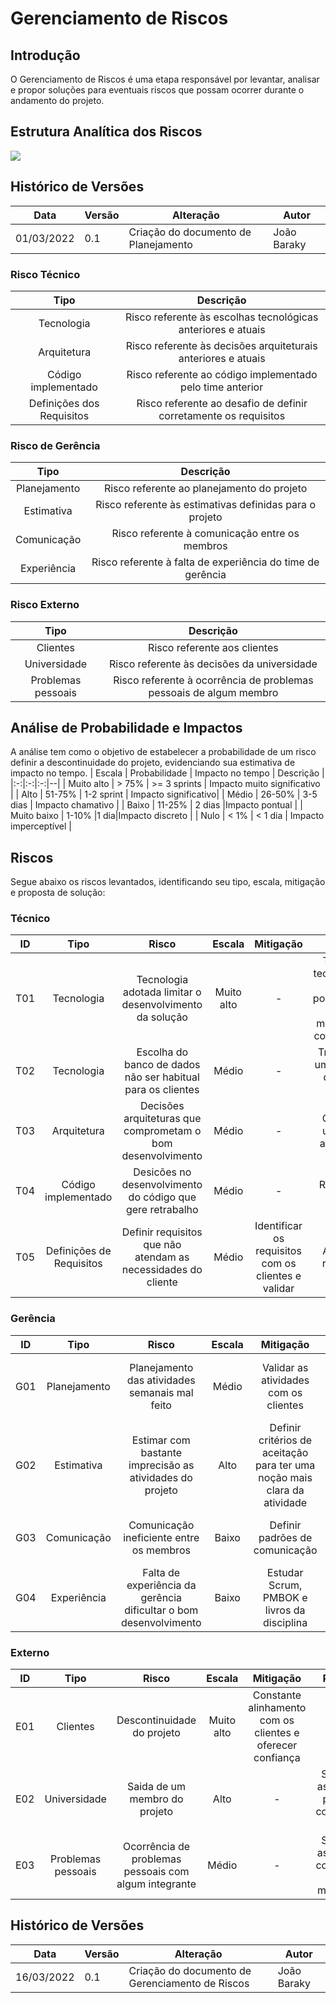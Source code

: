 # Gerenciamento de Riscos
## Introdução
O Gerenciamento de Riscos é uma etapa responsável por levantar, analisar e propor soluções para eventuais riscos que possam ocorrer durante o andamento do projeto.
## Estrutura Analítica dos Riscos

![](https://i.imgur.com/OYncwJJ.jpg)

## Histórico de Versões
|Data|Versão|Alteração|Autor|  
|----|------|---------|-----|  
| 01/03/2022 | 0.1 |Criação do documento de Planejamento| João Baraky |
### Risco Técnico
| Tipo| Descrição |
|:-:|:-:|
| Tecnologia | Risco referente às escolhas tecnológicas anteriores e atuais |
| Arquitetura | Risco referente às decisões arquiteturais anteriores e atuais |
| Código implementado| Risco referente ao código implementado pelo time anterior |
| Definições dos Requisitos| Risco referente ao desafio de definir corretamente os requisitos |
### Risco de Gerência
| Tipo| Descrição |
|:-:|:-:|
| Planejamento | Risco referente ao planejamento do projeto |
| Estimativa | Risco referente às estimativas definidas para o projeto|
| Comunicação | Risco referente à comunicação entre os membros|
| Experiência| Risco referente à falta de experiência do time de gerência|
### Risco Externo  
| Tipo| Descrição |
|:-:|:-:|
| Clientes| Risco referente aos clientes|
| Universidade | Risco referente às decisões da universidade|
| Problemas pessoais| Risco referente à ocorrência de problemas pessoais de algum membro|

## Análise de Probabilidade e Impactos
A análise tem como o objetivo de estabelecer a probabilidade de um risco definir a descontinuidade do projeto, evidenciando sua estimativa de impacto no tempo.
| Escala | Probabilidade | Impacto no tempo | Descrição |
|:-:|:-:|:-:|--|
| Muito alto | > 75% | >= 3 sprints | Impacto muito significativo |
| Alto | 51-75% | 1-2 sprint | Impacto significativo|
| Médio | 26-50% | 3-5 dias | Impacto chamativo |
| Baixo | 11-25% | 2 dias |Impacto pontual |
| Muito baixo | 1-10% |1 dia|Impacto discreto |
| Nulo | < 1% | < 1 dia | Impacto imperceptível |

## Riscos
Segue abaixo os riscos levantados, identificando seu tipo, escala, mitigação e proposta de solução:
### Técnico
| ID | Tipo | Risco  | Escala | Mitigação| Solução |
|:-:|:-:|:-:|:-:|:-:|:-:
| T01 | Tecnologia | Tecnologia adotada limitar o desenvolvimento da solução | Muito alto  | - | Trocar de tecnologia ou resolver pontualmente de uma maneira não convencional |
| T02 | Tecnologia | Escolha do banco de dados não ser habitual para os clientes | Médio  | - | Trocar para um banco de dados de conforto |
| T03 | Arquitetura | Decisões arquiteturas que comprometam o bom desenvolvimento | Médio | - | Organizar uma nova arquitetura |
| T04 | Código implementado | Desicões no desenvolvimento do código que gere retrabalho | Médio | - | Refatorar o código |
| T05 | Definições de Requisitos | Definir requisitos que não atendam as necessidades do cliente | Médio | Identificar os requisitos com os clientes e validar | Alterar os requisitos |

### Gerência
| ID | Tipo | Risco  | Escala | Mitigação| Resolução |
|:-:|:-:|:-:|:-:|:-:|:-:
| G01 | Planejamento | Planejamento das atividades semanais mal feito | Médio  | Validar as atividades com os clientes | Ajustar o escopo da atividade e o planejamento de tempo |
| G02 | Estimativa| Estimar com bastante imprecisão as atividades do projeto | Alto | Definir critérios de aceitação para ter uma noção mais clara da atividade | Reajustar o planejamento de tempo |
| G03 | Comunicação | Comunicação ineficiente entre os membros  | Baixo  | Definir padrões de comunicação | Estimular boas práticas de comunicação |
| G04 | Experiência | Falta de experiência da gerência dificultar o bom desenvolvimento | Baixo | Estudar Scrum, PMBOK e livros da disciplina | Ajustar para as boas práticas de gerência |

### Externo
| ID | Tipo | Risco  | Escala | Mitigação| Resolução |
|:-:|:-:|:-:|:-:|:-:|:-:
| E01 | Clientes | Descontinuidade do projeto | Muito alto | Constante alinhamento com os clientes e oferecer confiança | - |
| E02 | Universidade | Saida de um membro do projeto | Alto | - | Seguir com as atividades planejadas considerando a perda |
| E03 | Problemas pessoais | Ocorrência de problemas pessoais com algum integrante  | Médio | - | Seguir com as atividades considerando a perda momentânea |

## Histórico de Versões
|Data|Versão|Alteração|Autor|
|----|------|---------|-----|
| 16/03/2022 | 0.1 |Criação do documento de Gerenciamento de Riscos| João Baraky |
